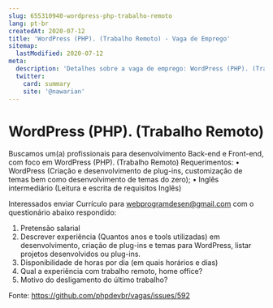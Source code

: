 ```yaml
---
slug: 655310940-wordpress-php-trabalho-remoto
lang: pt-br
createdAt: 2020-07-12
title: 'WordPress (PHP). (Trabalho Remoto) - Vaga de Emprego'
sitemap:
  lastModified: 2020-07-12
meta:
  description: 'Detalhes sobre a vaga de emprego: WordPress (PHP). (Trabalho Remoto)'
  twitter:
    card: summary
    site: '@nawarian'
---
```


# WordPress (PHP). (Trabalho Remoto)

Buscamos um(a) profissionais para desenvolvimento Back-end e Front-end, com foco em WordPress (PHP). (Trabalho Remoto)
Requerimentos: 
•	WordPress (Criação e desenvolvimento de plug-ins, customização de temas bem como desenvolvimento de temas do zero);
•	Inglês intermediário (Leitura e escrita de requisitos Inglês)
 
Interessados enviar Currículo para webprogramdesen@gmail.com com o questionário abaixo respondido: 
1.	Pretensão salarial
2.	Descrever experiência (Quantos anos e tools utilizadas) em desenvolvimento, criação de plug-ins e temas para WordPress, listar projetos desenvolvidos ou plug-ins.
3.	Disponibilidade de horas por dia (em quais horários e dias)
4.	Qual a experiência com trabalho remoto, home office?
5.	Motivo do desligamento do último trabalho?



Fonte: https://github.com/phpdevbr/vagas/issues/592